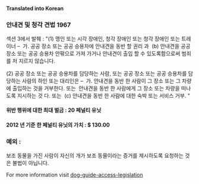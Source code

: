 #### **Translated into Korean**

### 안내견 및 청각 견법 1967

섹션 3에서 발췌 :
"(1) 맹인 또는 시각 장애인, 청각 장애인 또는 청각 장애인 또는 트레이너 –
 가. 공공 장소 또는 공공 승용차에 안내견을 동반 할 권리 과
 (b) 안내견을 공공 장소 또는 공공 승용차 안팎으로 가져 가거나 안내견이 출입 할 수 있도록함으로써 범죄를 저 지르지 않습니다.

(2) 공공 장소 또는 공공 승용차를 담당하는 사람, 또는 공공 장소 또는 공공 승용차를 담당하는 사람의 하인 또는 대리인은 –
 가. 안내견을 동반 한 사람이 그 장소 또는 그 차량에 출입하는 것을 거부한다. 또는
 안내견을 동반 한 사람에게 그 장소 또는 차량을 떠나도록 지시하는 것 다. 또는
 (c) 안내견을 동반 한 사람에 대한 숙박 또는 서비스 거부. "

#### 위반 행위에 대한 최대 벌금 : 20 페널티 유닛

#### 2012 년 기준 한 페널티 유닛의 가치 : $ 130.00

### 예외 :
보조 동물을 가진 사람이 자신의 개가 보조 동물이라는 증거를 제시하도록 요청하는 것은 불법이 아닙니다.

For more information visit [dog-guide-access-legislation](https://www.bca.org.au/dog-guide-access-legislation/)